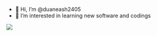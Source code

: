 - 👋 Hi, I’m @duaneash2405
- 👀 I’m interested in learning new software and codings
  
<a href="https://visitcount.itsvg.in">
  <img src="https://visitcount.itsvg.in/api?id=duaneash&label=Profile%20Views&color=3&pretty=false" />
</a>
<!---
duaneash2405/duaneash2405 is a ✨ special ✨ repository because its `README.md` (this file) appears on your GitHub profile.
You can click the Preview link to take a look at your changes.
--->
